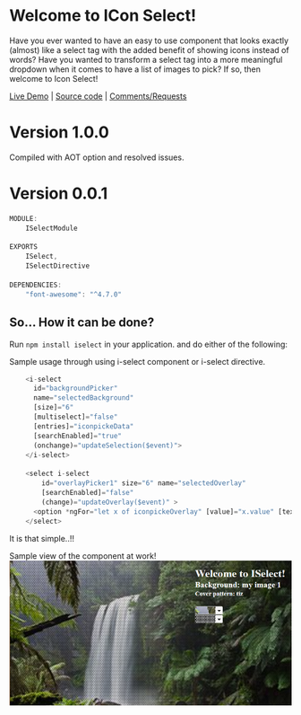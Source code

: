 # Welcome to ICon Select!

Have you ever wanted to have an easy to use component that looks exactly (almost) like a select tag with the added benefit of showing icons instead of words? Have you wanted to transform a select tag into a more meaningful dropdown when it comes to have a list of images to pick? If so, then welcome to Icon Select!

[Live Demo](https://iselect.stackblitz.io) | [Source code](https://github.com/msalehisedeh/iselect) | [Comments/Requests](https://github.com/msalehisedeh/iselect/issues)

# Version 1.0.0
Compiled with AOT option and resolved issues.

# Version 0.0.1

```javascript
MODULE:
    ISelectModule

EXPORTS
	ISelect,
    ISelectDirective
	
DEPENDENCIES: 
    "font-awesome": "^4.7.0"
```

## So... How it can be done?

Run `npm install iselect` in your application. and do either of the following:

Sample usage through using i-select component or i-select directive.
```javascript
    <i-select 
      id="backgroundPicker" 
      name="selectedBackground" 
      [size]="6" 
      [multiselect]="false" 
      [entries]="iconpickeData"
      [searchEnabled]="true" 
      (onchange)="updateSelection($event)">
    </i-select>
  
    <select i-select 
        id="overlayPicker1" size="6" name="selectedOverlay"
        [searchEnabled]="false" 
        (change)="updateOverlay($event)" >
      <option *ngFor="let x of iconpickeOverlay" [value]="x.value" [textContent]="x.name"></option>
    </select>
```

It is that simple..!!

Sample view of the component at work!
![alt text](https://raw.githubusercontent.com/msalehisedeh/iselect/master/sample.png "What you would see when a comparison is performed")

